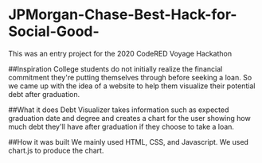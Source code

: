 # JPMorgan-Chase-Best-Hack-for-Social-Good-
This was an entry project for the 2020 CodeRED Voyage Hackathon

##Inspiration
College students do not initially realize the financial commitment they're putting themselves through before seeking a loan. So we came up with the idea of a website to help them visualize their potential debt after graduation.

##What it does
Debt Visualizer takes information such as expected graduation date and degree and creates a chart for the user showing how much debt they'll have after graduation if they choose to take a loan.

##How it was built
We mainly used HTML, CSS, and Javascript. We used chart.js to produce the chart.
